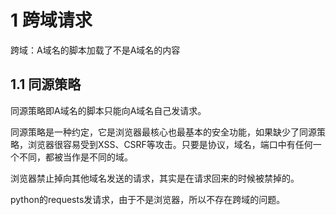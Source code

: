 # 1 跨域请求

跨域：A域名的脚本加载了不是A域名的内容

## 1.1 同源策略

同源策略即A域名的脚本只能向A域名自己发请求。

同源策略是一种约定，它是浏览器最核心也最基本的安全功能，如果缺少了同源策略，浏览器很容易受到XSS、CSRF等攻击。只要是协议，域名，端口中有任何一个不同，都被当作是不同的域。

浏览器禁止掉向其他域名发送的请求，其实是在请求回来的时候被禁掉的。

python的requests发请求，由于不是浏览器，所以不存在跨域的问题。
